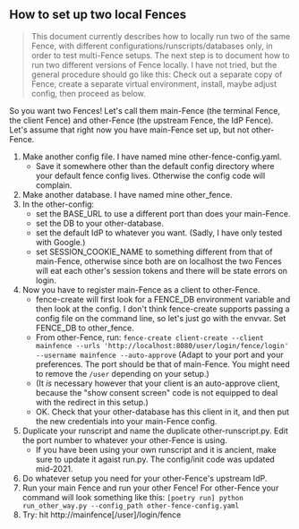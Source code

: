 ## How to set up two local Fences

> This document currently describes how to locally run two of the same Fence,
> with different configurations/runscripts/databases only, in order to test
> multi-Fence setups. The next step is to document how to run two different
> versions of Fence locally. I have not tried, but the general procedure
> should go like this: Check out a separate copy of Fence, create a separate
> virtual environment, install, maybe adjust config, then proceed as below.

So you want two Fences! Let's call them main-Fence (the terminal Fence, the
client Fence) and other-Fence (the upstream Fence, the IdP Fence). Let's assume
that right now you have main-Fence set up, but not other-Fence.

1. Make another config file. I have named mine other-fence-config.yaml.
   - Save it somewhere other than the default config directory where your
     default fence config lives. Otherwise the config code will complain.
1. Make another database. I have named mine other_fence.
1. In the other-config:
   - set the BASE_URL to use a different port than does your main-Fence.
   - set the DB to your other-database.
   - set the default IdP to whatever you want. (Sadly, I have only tested with Google.)
   - set SESSION_COOKIE_NAME to something different from that of main-Fence,
     otherwise since both are on localhost the two Fences will eat each other's
     session tokens and there will be state errors on login.
1. Now you have to register main-Fence as a client to other-Fence.
   - fence-create will first look for a FENCE_DB environment variable and then
     look at the config. I don't think fence-create supports passing a config
     file on the command line, so let's just go with the envvar.
     Set FENCE_DB to other_fence.
   - From other-Fence, run:
     `fence-create client-create --client mainfence --urls
     'http://localhost:8080/user/login/fence/login' --username mainfence
     --auto-approve`
     (Adapt to your port and your preferences. The port should be
     that of main-Fence. You might need to remove the `/user` depending
     on your setup.)
   - (It _is_ necessary however that your client is an auto-approve client,
     because the "show consent screen" code is not equipped to deal with
     the redirect in this setup.)
   - OK. Check that your other-database has this client in it, and then put the
     new credentials into your main-Fence config.
1. Duplicate your runscript and name the duplicate other-runscript.py. Edit the
   port number to whatever your other-Fence is using.
   - If you have been using your own runscript and it is ancient, make sure to
     update it agaist run.py. The config/init code was updated mid-2021.
1. Do whatever setup you need for your other-Fence's upstream IdP.
1. Run your main Fence and run your other Fence!
   For other-Fence your command will look something like this:
   `[poetry run] python run_other_way.py --config_path other-fence-config.yaml`
1. Try: hit http://mainfence[/user]/login/fence
